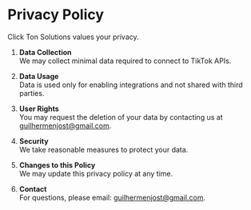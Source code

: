 # Privacy Policy

Click Ton Solutions values your privacy.

1. **Data Collection**  
   We may collect minimal data required to connect to TikTok APIs.

2. **Data Usage**  
   Data is used only for enabling integrations and not shared with third parties.

3. **User Rights**  
   You may request the deletion of your data by contacting us at guilhermenjost@gmail.com.

4. **Security**  
   We take reasonable measures to protect your data.

5. **Changes to this Policy**  
   We may update this privacy policy at any time.

6. **Contact**  
   For questions, please email: guilhermenjost@gmail.com.
